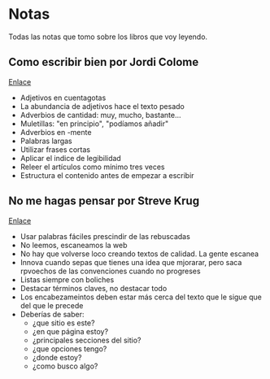 # Notas

Todas las notas que tomo sobre los libros que voy leyendo.

## Como escribir bien por Jordi Colome

[Enlace](https://www.amazon.es/escribir-claro-Manuales-Jordi-Colomé/dp/8497889584)

- Adjetivos en cuentagotas
- La abundancia de adjetivos hace el texto pesado
- Adverbios de cantidad: muy, mucho, bastante...
- Muletillas: "en principio", "podíamos añadir"
- Adverbios en -mente
- Palabras largas
- Utilizar frases cortas
- Aplicar el indice de legibilidad
- Releer el artículos como mínimo tres veces
- Estructura el contenido antes de empezar a escribir


## No me hagas pensar por Streve Krug

[Enlace](https://www.amazon.es/hagas-pensar-aproximación-usabilidad-Cuadernos/dp/8483222868)

- Usar palabras fáciles prescindir de las rebuscadas
- No leemos, escaneamos la web
- No hay que volverse loco creando textos de calidad. La gente escanea
- Innova cuando sepas que tienes una idea que mjorarar, pero saca rpvoechos de las convenciones cuando no progreses
- Listas siempre con boliches
- Destacar términos claves, no destacar todo
- Los encabezameintos deben estar más cerca del texto que le sigue que del que le precede
- Deberías de saber: 
  - ¿que sitio es este?  
  - ¿en que página estoy?  
  - ¿principales secciones del sitio?  
  - ¿que opciones tengo?  
  - ¿donde estoy?  
  - ¿como busco algo?  

